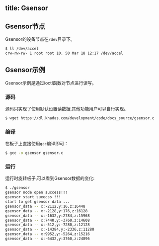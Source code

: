 title: Gsensor
---

## Gsensor节点

Gsensor的设备节点在`/dev`目录下。

```sh
$ ll /dev/accel 
crw-rw-rw- 1 root root 10, 50 Mar 18 12:17 /dev/accel
```

## Gsensor示例

Gsensor示例是通过ioctl函数对节点进行读写。

### 源码

源码只实现了使用默认设置读数据,其他功能用户可以自行实现。

```sh
$ wget https://dl.khadas.com/development/code/docs_source/gsensor.c
```

### 编译

在板子上直接使用`gcc`编译即可：

```sh
$ gcc -o gsensor gsensor.c
```


### 运行

运行时旋转板子,可以看到Gsensor数据的变化:

```sh
$ ./gsensor
gsensor node open success!!!
gsensor start sueecss !!!
start to get gsensor data ...
gsensor_data -- x:-2112,y:16,z:16448
gsensor_data -- x:-2128,y:176,z:16128
gsensor_data -- x:-1632,y:2784,z:15968
gsensor_data -- x:7440,y:-3760,z:14608
gsensor_data -- x:-512,y:-7280,z:12128
gsensor_data -- x:-14384,y:-2336,z:11280
gsensor_data -- x:9952,y:-5264,z:15216
gsensor_data -- x:-6432,y:3760,z:24896
```


